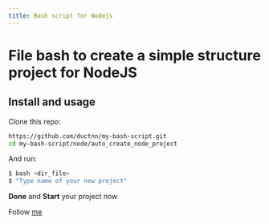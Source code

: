 ```yaml
---
title: Bash script for Nodejs
---
```


# File bash to create a simple structure project for NodeJS

## Install and usage

Clone this repo:

```sh
https://github.com/ductnn/my-bash-script.git
cd my-bash-script/node/auto_create_node_project
```

And run:

```sh
$ bash <dir_file>
$ "Type name of your new project"
```

**Done** and **Start** your project now

Follow [me](https://github.com/ductnn)
